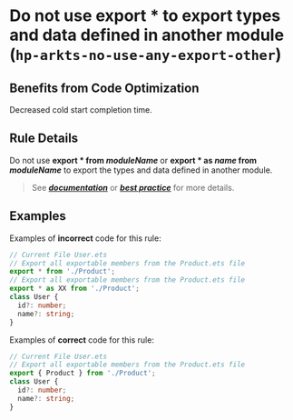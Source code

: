 # Do not use export * to export types and data defined in another module (`hp-arkts-no-use-any-export-other`)

## Benefits from Code Optimization
Decreased cold start completion time.

## Rule Details
Do not use **export * from *moduleName*** or **export * as *name* from *moduleName*** to export the types and data defined in another module.

> See [***documentation***](https://developer.huawei.com/consumer/{{region}}/doc/harmonyos-guides-{{apiVersion}}/ide-hp-arkts-no-use-any-export-other-{{apiVersion}}) or [***best practice***](https://developer.huawei.com/consumer/cn/doc/best-practices-V5/bpta-application-cold-start-optimization-V5) for more details.


## Examples

Examples of **incorrect** code for this rule:

```ts
// Current File User.ets
// Export all exportable members from the Product.ets file
export * from './Product';
// Export all exportable members from the Product.ets file
export * as XX from './Product';
class User {
  id?: number;
  name?: string;
}
```
Examples of **correct** code for this rule:

```ts
// Current File User.ets
// Export all exportable members from the Product.ets file
export { Product } from './Product';
class User {
  id?: number;
  name?: string;
}
```